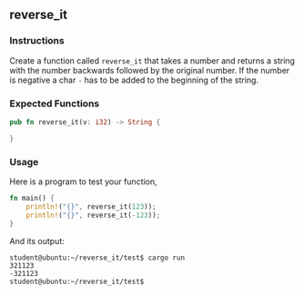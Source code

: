 ## reverse_it

### Instructions

Create a function called `reverse_it` that takes a number and returns a string with the number backwards followed by the original number. If the number is negative a char `-` has to be added to the beginning of the string.

### Expected Functions

```rust
pub fn reverse_it(v: i32) -> String {

}
```

### Usage

Here is a program to test your function,

```rust
fn main() {
    println!("{}", reverse_it(123));
    println!("{}", reverse_it(-123));
}
```

And its output:

```console
student@ubuntu:~/reverse_it/test$ cargo run
321123
-321123
student@ubuntu:~/reverse_it/test$
```
